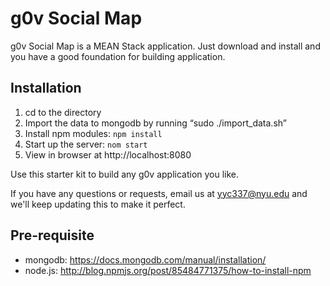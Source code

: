 # g0v Social Map

g0v Social Map is a MEAN Stack application. Just download and install and you have a good foundation for building application. 

## Installation
1. cd to the directory
2. Import the data to mongodb by running “sudo ./import_data.sh”
3. Install npm modules: `npm install`
4. Start up the server: `nom start`
5. View in browser at http://localhost:8080

Use this starter kit to build any g0v application you like.

If you have any questions or requests, email us at yyc337@nyu.edu and we'll keep updating this to make it perfect.

## Pre-requisite
- mongodb: https://docs.mongodb.com/manual/installation/
- node.js: http://blog.npmjs.org/post/85484771375/how-to-install-npm


